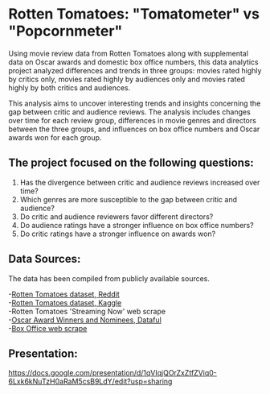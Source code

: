# Rotten Tomatoes: "Tomatometer" vs "Popcornmeter"

Using movie review data from Rotten Tomatoes along with supplemental data on Oscar awards and domestic box office numbers, this data analytics project analyzed differences and trends in three groups: movies rated highly by critics only, movies rated highly by audiences only and movies rated highly by both critics and audiences.

This analysis aims to uncover interesting trends and insights concerning the gap between critic and audience reviews. The analysis includes changes over time for each review group, differences in movie genres and directors between the three groups, and influences on box office numbers and Oscar awards won for each group.

## The project focused on the following questions:

1. Has the divergence between critic and audience reviews increased over time?
2. Which genres are more susceptible to the gap between critic and audience?
3. Do critic and audience reviewers favor different directors?
4. Do audience ratings have a stronger influence on box office numbers?
5. Do critic ratings have a stronger influence on awards won?

## Data Sources:

The data has been compiled from publicly available sources.  

-[Rotten Tomatoes dataset, Reddit](https://www.reddit.com/r/datasets/comments/1ecj6m2/dataset_for_rotten_tomatoes_movies_1970_2024/)  
-[Rotten Tomatoes dataset, Kaggle](https://www.kaggle.com/datasets/andrezaza/clapper-massive-rotten-tomatoes-movies-and-reviews)  
-Rotten Tomatoes 'Streaming Now' web scrape  
-[Oscar Award Winners and Nominees, Dataful](https://dataful.in/datasets/15704/)  
-[Box Office web scrape](https://worldwideboxoffice.com/yearly.cgi)  

## Presentation: 

https://docs.google.com/presentation/d/1qVIqjQOrZxZtfZViq0-6Lxk6kNuTzH0aRaM5csB9LdY/edit?usp=sharing

